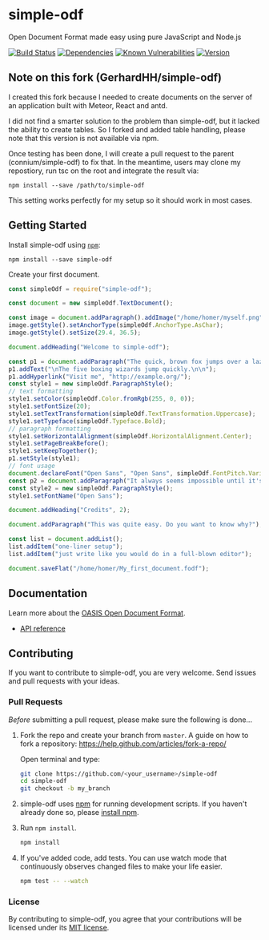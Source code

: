 # simple-odf

Open Document Format made easy using pure JavaScript and Node.js

[![Build Status](https://travis-ci.com/connium/simple-odf.svg?branch=master)](https://travis-ci.com/connium/simple-odf)
[![Dependencies](https://david-dm.org/connium/simple-odf.svg)](https://david-dm.org/connium/simple-odf)
[![Known Vulnerabilities](https://snyk.io/test/github/connium/simple-odf/badge.svg)](https://snyk.io/test/github/connium/simple-odf)
[![Version](https://img.shields.io/npm/v/simple-odf.svg)](https://www.npmjs.com/package/simple-odf)

## Note on this fork (GerhardHH/simple-odf)

I created this fork because I needed to create documents on the server of an application built with Meteor, React and antd.

I did not find a smarter solution to the problem than simple-odf, but it lacked the ability to create tables. So I forked and added table handling, please note that this version is not available via npm.

Once testing has been done, I will create a pull request to the parent (connium/simple-odf) to fix that. In the meantime, users may clone my repostiory, run tsc on the root and integrate the result via:

```
npm install --save /path/to/simple-odf
```
This setting works perfectly for my setup so it should work in most cases.

## Getting Started

Install simple-odf using [`npm`](https://www.npmjs.com/):

```
npm install --save simple-odf
```

Create your first document.

```javascript
const simpleOdf = require("simple-odf");

const document = new simpleOdf.TextDocument();

const image = document.addParagraph().addImage("/home/homer/myself.png");
image.getStyle().setAnchorType(simpleOdf.AnchorType.AsChar);
image.getStyle().setSize(29.4, 36.5);

document.addHeading("Welcome to simple-odf");

const p1 = document.addParagraph("The quick, brown fox jumps over a lazy dog.");
p1.addText("\nThe five boxing wizards jump quickly.\n\n");
p1.addHyperlink("Visit me", "http://example.org/");
const style1 = new simpleOdf.ParagraphStyle();
// text formatting
style1.setColor(simpleOdf.Color.fromRgb(255, 0, 0));
style1.setFontSize(20);
style1.setTextTransformation(simpleOdf.TextTransformation.Uppercase);
style1.setTypeface(simpleOdf.Typeface.Bold);
// paragraph formatting
style1.setHorizontalAlignment(simpleOdf.HorizontalAlignment.Center);
style1.setPageBreakBefore();
style1.setKeepTogether();
p1.setStyle(style1);
// font usage
document.declareFont("Open Sans", "Open Sans", simpleOdf.FontPitch.Variable);
const p2 = document.addParagraph("It always seems impossible until it's done.");
const style2 = new simpleOdf.ParagraphStyle();
style1.setFontName("Open Sans");

document.addHeading("Credits", 2);

document.addParagraph("This was quite easy. Do you want to know why?");

const list = document.addList();
list.addItem("one-liner setup");
list.addItem("just write like you would do in a full-blown editor");

document.saveFlat("/home/homer/My_first_document.fodf");
```

## Documentation

Learn more about the [OASIS Open Document Format](http://docs.oasis-open.org/office/v1.2/OpenDocument-v1.2.html).

- [API reference](./docs/API.md)

## Contributing

If you want to contribute to simple-odf, you are very welcome. Send issues and pull requests with your ideas.

### Pull Requests

*Before* submitting a pull request, please make sure the following is done...

1. Fork the repo and create your branch from `master`. A guide on how to fork a
   repository: https://help.github.com/articles/fork-a-repo/

   Open terminal and type:

   ```sh
   git clone https://github.com/<your_username>/simple-odf
   cd simple-odf
   git checkout -b my_branch
   ```

2. simple-odf uses [npm](https://www.npmjs.com) for
   running development scripts. If you haven't already done so, please
   [install npm](https://docs.npmjs.com/).

3. Run `npm install`.

   ```sh
   npm install
   ```

4. If you've added code, add tests. You can use watch mode that continuously observes changed files to make your life easier.

   ```sh
   npm test -- --watch
   ```

### License

By contributing to simple-odf, you agree that your contributions will be licensed under its [MIT license](./LICENSE).
